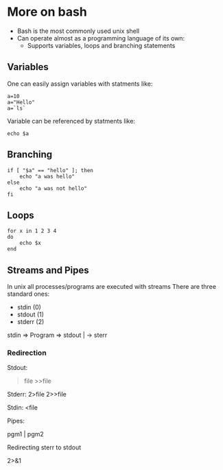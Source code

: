 # More on bash

* Bash is the most commonly used unix shell
* Can operate almost as a programming language of its own:
    - Supports variables, loops and branching statements

## Variables

One can easily assign variables with statments like:

```
a=10
a="Hello"
a=`ls`
```

Variable can be referenced by statments like:

```
echo $a
```


## Branching
```
if [ "$a" == "hello" ]; then
    echo "a was hello"
else
    echo "a was not hello"
fi
```

## Loops

```
for x in 1 2 3 4
do
    echo $x
end
```

## Streams and Pipes

In unix all processes/programs are executed with streams
There are three standard ones:
* stdin (0)
* stdout (1)
* stderr (2) 


stdin => Program => stdout
         |
         -> sterr


### Redirection

Stdout:
>file  >>file

Stderr:
2>file 2>>file 

Stdin:
<file 

Pipes:

pgm1 | pgm2

Redirecting sterr to stdout

2>&1 
